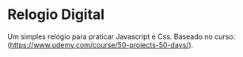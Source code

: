 # Relogio Digital
Um simples relógio para praticar Javascript e Css.
Baseado no curso: (https://www.udemy.com/course/50-projects-50-days/).
